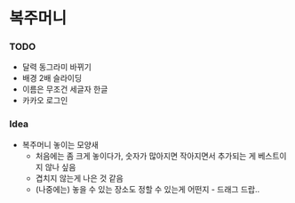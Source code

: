 # 복주머니

### TODO

- 달력 동그라미 바뀌기
- 배경 2배 슬라이딩
- 이름은 무조건 세글자 한글
- 카카오 로그인

### Idea

- 복주머니 놓이는 모양새
  - 처음에는 좀 크게 놓이다가, 숫자가 많아지면 작아지면서 추가되는 게 베스트이지 않나 싶음
  - 겹치지 않는게 나은 것 같음
  - (나중에는) 놓을 수 있는 장소도 정할 수 있는게 어떤지 - 드래그 드랍..
